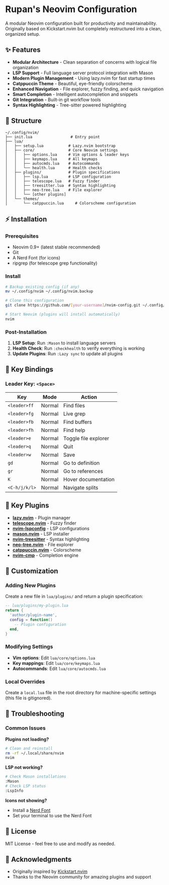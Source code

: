 # Rupan's Neovim Configuration

A modular Neovim configuration built for productivity and maintainability. Originally based on Kickstart.nvim but completely restructured into a clean, organized setup.

## ✨ Features

- **Modular Architecture** - Clean separation of concerns with logical file organization
- **LSP Support** - Full language server protocol integration with Mason
- **Modern Plugin Management** - Using lazy.nvim for fast startup times
- **Catppuccin Theme** - Beautiful, eye-friendly colorscheme
- **Enhanced Navigation** - File explorer, fuzzy finding, and quick navigation
- **Smart Completion** - Intelligent autocompletion and snippets
- **Git Integration** - Built-in git workflow tools
- **Syntax Highlighting** - Tree-sitter powered highlighting

## 📁 Structure

```
~/.config/nvim/
├── init.lua                 # Entry point
├── lua/
│   ├── setup.lua           # Lazy.nvim bootstrap
│   ├── core/               # Core Neovim settings
│   │   ├── options.lua     # Vim options & leader keys
│   │   ├── keymaps.lua     # All keymaps
│   │   ├── autocmds.lua    # Autocommands
│   │   └── health.lua      # Health checks
│   ├── plugins/            # Plugin specifications
│   │   ├── lsp.lua         # LSP configuration
│   │   ├── telescope.lua   # Fuzzy finder
│   │   ├── treesitter.lua  # Syntax highlighting
│   │   ├── neo-tree.lua    # File explorer
│   │   └── [other plugins]
│   └── themes/
│       └── catppuccin.lua     # Colorscheme configuration
```

## ⚡ Installation

### Prerequisites

- Neovim 0.9+ (latest stable recommended)
- Git
- A Nerd Font (for icons)
- ripgrep (for telescope grep functionality)

### Install

```bash
# Backup existing config (if any)
mv ~/.config/nvim ~/.config/nvim.backup

# Clone this configuration
git clone https://github.com/[your-username]/nvim-config.git ~/.config/nvim

# Start Neovim (plugins will install automatically)
nvim
```

### Post-Installation

1. **LSP Setup**: Run `:Mason` to install language servers
2. **Health Check**: Run `:checkhealth` to verify everything is working
3. **Update Plugins**: Run `:Lazy sync` to update all plugins

## 🔧 Key Bindings

### Leader Key: `<Space>`

| Key | Mode | Action |
|-----|------|--------|
| `<leader>ff` | Normal | Find files |
| `<leader>fg` | Normal | Live grep |
| `<leader>fb` | Normal | Find buffers |
| `<leader>fh` | Normal | Find help |
| `<leader>e` | Normal | Toggle file explorer |
| `<leader>q` | Normal | Quit |
| `<leader>w` | Normal | Save |
| `gd` | Normal | Go to definition |
| `gr` | Normal | Go to references |
| `K` | Normal | Hover documentation |
| `<C-h/j/k/l>` | Normal | Navigate splits |

## 🔌 Key Plugins

- **[lazy.nvim](https://github.com/folke/lazy.nvim)** - Plugin manager
- **[telescope.nvim](https://github.com/nvim-telescope/telescope.nvim)** - Fuzzy finder
- **[nvim-lspconfig](https://github.com/neovim/nvim-lspconfig)** - LSP configurations
- **[mason.nvim](https://github.com/williamboman/mason.nvim)** - LSP installer
- **[nvim-treesitter](https://github.com/nvim-treesitter/nvim-treesitter)** - Syntax highlighting
- **[neo-tree.nvim](https://github.com/nvim-neo-tree/neo-tree.nvim)** - File explorer
- **[catppuccin.nvim](https://https://github.com/catppuccin/nvim)** - Colorscheme
- **[nvim-cmp](https://github.com/hrsh7th/nvim-cmp)** - Completion engine

## 🎨 Customization

### Adding New Plugins

Create a new file in `lua/plugins/` and return a plugin specification:

```lua
-- lua/plugins/my-plugin.lua
return {
  'author/plugin-name',
  config = function()
    -- Plugin configuration
  end,
}
```

### Modifying Settings

- **Vim options**: Edit `lua/core/options.lua`
- **Key mappings**: Edit `lua/core/keymaps.lua`
- **Autocommands**: Edit `lua/core/autocmds.lua`

### Local Overrides

Create a `local.lua` file in the root directory for machine-specific settings (this file is gitignored).

## 🐛 Troubleshooting

### Common Issues

**Plugins not loading?**
```bash
# Clean and reinstall
rm -rf ~/.local/share/nvim
nvim
```

**LSP not working?**
```bash
# Check Mason installations
:Mason
# Check LSP status
:LspInfo
```

**Icons not showing?**
- Install a [Nerd Font](https://www.nerdfonts.com/)
- Set your terminal to use the Nerd Font

## 📝 License

MIT License - feel free to use and modify as needed.

## 🙏 Acknowledgments

- Originally inspired by [Kickstart.nvim](https://github.com/nvim-lua/kickstart.nvim)
- Thanks to the Neovim community for amazing plugins and support
